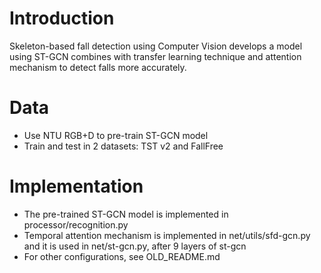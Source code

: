 # Introduction
Skeleton-based fall detection using Computer Vision develops a model using ST-GCN combines with transfer learning technique and attention mechanism to detect falls more accurately. 

# Data
- Use NTU RGB+D to pre-train ST-GCN model
- Train and test in 2 datasets: TST v2 and FallFree

# Implementation
- The pre-trained ST-GCN model is implemented in processor/recognition.py
- Temporal attention mechanism is implemented in net/utils/sfd-gcn.py and it is used in net/st-gcn.py, after 9 layers of st-gcn
- For other configurations, see OLD_README.md
